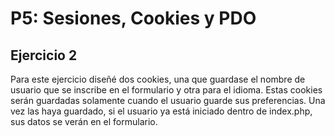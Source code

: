 # P5: Sesiones, Cookies y PDO

## Ejercicio 2

Para este ejercicio diseñé dos cookies, una que guardase el nombre de usuario que se inscribe en el formulario y otra para el idioma. Estas cookies serán guardadas solamente cuando el usuario guarde sus preferencias. 
Una vez las haya guardado, si el usuario ya está iniciado dentro de index.php, sus datos se verán en el formulario.
